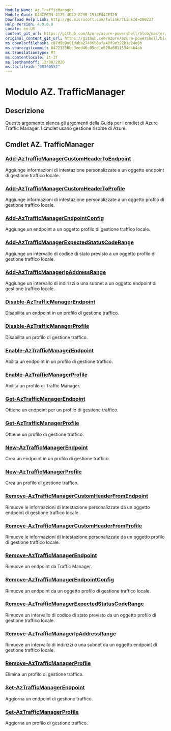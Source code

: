 ```yaml
---
Module Name: Az.TrafficManager
Module Guid: D48CF693-4125-4D2D-8790-1514F44CE325
Download Help Link: http://go.microsoft.com/fwlink/?LinkId=280237
Help Version: 4.0.0.0
Locale: en-US
content_git_url: https://github.com/Azure/azure-powershell/blob/master/src/TrafficManager/TrafficManager/help/Az.TrafficManager.md
original_content_git_url: https://github.com/Azure/azure-powershell/blob/master/src/TrafficManager/TrafficManager/help/Az.TrafficManager.md
ms.openlocfilehash: c87d9b9a01daba27406b8afa40f9e392b1c24e9b
ms.sourcegitcommit: 04221336bc9eed46c05ed1e828a6811534d4b4ab
ms.translationtype: MT
ms.contentlocale: it-IT
ms.lasthandoff: 12/08/2020
ms.locfileid: "98360552"
---
```

# Modulo AZ. TrafficManager
## Descrizione
Questo argomento elenca gli argomenti della Guida per i cmdlet di Azure Traffic Manager. I cmdlet usano gestione risorse di Azure.

## Cmdlet AZ. TrafficManager
### [Add-AzTrafficManagerCustomHeaderToEndpoint](Add-AzTrafficManagerCustomHeaderToEndpoint.md)
Aggiunge informazioni di intestazione personalizzate a un oggetto endpoint di gestione traffico locale.

### [Add-AzTrafficManagerCustomHeaderToProfile](Add-AzTrafficManagerCustomHeaderToProfile.md)
Aggiunge informazioni di intestazione personalizzate a un oggetto profilo di gestione traffico locale.

### [Add-AzTrafficManagerEndpointConfig](Add-AzTrafficManagerEndpointConfig.md)
Aggiunge un endpoint a un oggetto profilo di gestione traffico locale.

### [Add-AzTrafficManagerExpectedStatusCodeRange](Add-AzTrafficManagerExpectedStatusCodeRange.md)
Aggiunge un intervallo di codice di stato previsto a un oggetto profilo di gestione traffico locale.

### [Add-AzTrafficManagerIpAddressRange](Add-AzTrafficManagerIpAddressRange.md)
Aggiunge un intervallo di indirizzi o una subnet a un oggetto endpoint di gestione traffico locale.

### [Disable-AzTrafficManagerEndpoint](Disable-AzTrafficManagerEndpoint.md)
Disabilita un endpoint in un profilo di gestione traffico.

### [Disable-AzTrafficManagerProfile](Disable-AzTrafficManagerProfile.md)
Disabilita un profilo di gestione traffico.

### [Enable-AzTrafficManagerEndpoint](Enable-AzTrafficManagerEndpoint.md)
Abilita un endpoint in un profilo di gestione traffico.

### [Enable-AzTrafficManagerProfile](Enable-AzTrafficManagerProfile.md)
Abilita un profilo di Traffic Manager.

### [Get-AzTrafficManagerEndpoint](Get-AzTrafficManagerEndpoint.md)
Ottiene un endpoint per un profilo di gestione traffico.

### [Get-AzTrafficManagerProfile](Get-AzTrafficManagerProfile.md)
Ottiene un profilo di gestione traffico.

### [New-AzTrafficManagerEndpoint](New-AzTrafficManagerEndpoint.md)
Crea un endpoint in un profilo di gestione traffico.

### [New-AzTrafficManagerProfile](New-AzTrafficManagerProfile.md)
Crea un profilo di gestione traffico.

### [Remove-AzTrafficManagerCustomHeaderFromEndpoint](Remove-AzTrafficManagerCustomHeaderFromEndpoint.md)
Rimuove le informazioni di intestazione personalizzate da un oggetto endpoint di gestione traffico locale.

### [Remove-AzTrafficManagerCustomHeaderFromProfile](Remove-AzTrafficManagerCustomHeaderFromProfile.md)
Rimuove le informazioni di intestazione personalizzate da un oggetto profilo di gestione traffico locale.

### [Remove-AzTrafficManagerEndpoint](Remove-AzTrafficManagerEndpoint.md)
Rimuove un endpoint da Traffic Manager.

### [Remove-AzTrafficManagerEndpointConfig](Remove-AzTrafficManagerEndpointConfig.md)
Rimuove un endpoint da un oggetto profilo di gestione traffico locale.

### [Remove-AzTrafficManagerExpectedStatusCodeRange](Remove-AzTrafficManagerExpectedStatusCodeRange.md)
Rimuove un intervallo di codice di stato previsto da un oggetto profilo di gestione traffico locale.

### [Remove-AzTrafficManagerIpAddressRange](Remove-AzTrafficManagerIpAddressRange.md)
Rimuove un intervallo di indirizzi o una subnet da un oggetto endpoint di gestione traffico locale.

### [Remove-AzTrafficManagerProfile](Remove-AzTrafficManagerProfile.md)
Elimina un profilo di gestione traffico.

### [Set-AzTrafficManagerEndpoint](Set-AzTrafficManagerEndpoint.md)
Aggiorna un endpoint di gestione traffico.

### [Set-AzTrafficManagerProfile](Set-AzTrafficManagerProfile.md)
Aggiorna un profilo di gestione traffico.

